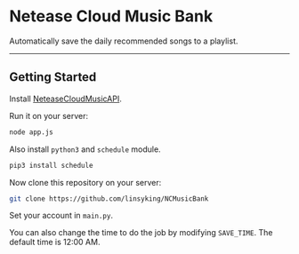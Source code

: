 # Netease Cloud Music Bank

Automatically save the daily recommended songs to a playlist.

---

## Getting Started

Install [NeteaseCloudMusicAPI](https://github.com/Binaryify/NeteaseCloudMusicApi).

Run it on your server:

```bash
node app.js
```

Also install `python3` and `schedule` module.

```bash
pip3 install schedule
```

Now clone this repository on your server:

```bash
git clone https://github.com/linsyking/NCMusicBank
```

Set your account in `main.py`.

You can also change the time to do the job by modifying `SAVE_TIME`. The default time is 12:00 AM.
